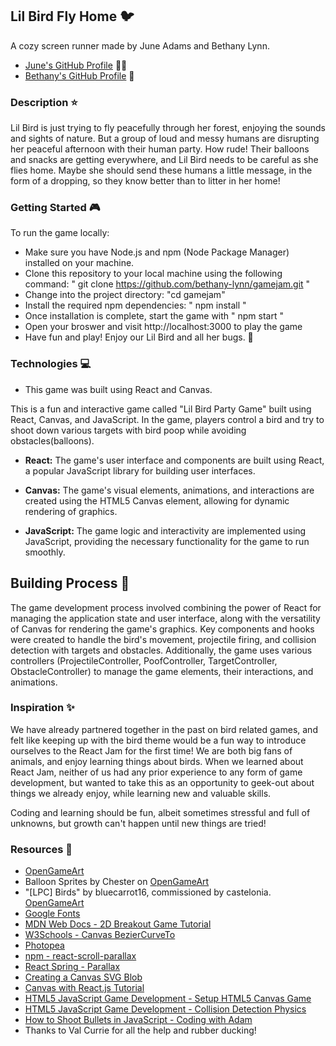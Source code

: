 ## Lil Bird Fly Home :bird:
A cozy screen runner made by June Adams and Bethany Lynn. <br/>
- [June's GitHub Profile](https://github.com/juneadam) 🧙‍♀️ <br/>
- [Bethany's GitHub Profile](https://github.com/bethany-lynn) :elf:


### Description ⭐
Lil Bird is just trying to fly peacefully through her forest, enjoying the sounds and sights of nature. But a group of
loud and messy humans are disrupting her peaceful afternoon with their human party. How rude! Their balloons and 
snacks are getting everywhere, and Lil Bird needs to be careful as she flies home.
Maybe she should send these humans a little message, in the form of a dropping, so they know better than to litter
in her home!

### Getting Started :video_game:
To run the game locally:
- Make sure you have Node.js and npm (Node Package Manager) installed on your machine.
- Clone this repository to your local machine using the following command: " git clone https://github.com/bethany-lynn/gamejam.git "
- Change into the project directory: "cd gamejam"
- Install the required npm dependencies: " npm install "
- Once installation is complete, start the game with " npm start "
- Open your broswer and visit http://localhost:3000 to play the game
- Have fun and play! Enjoy our Lil Bird and all her bugs. :bug:

### Technologies :computer:
- This game was built using React and Canvas.

This is a fun and interactive game called "Lil Bird Party Game" built using React, Canvas, and JavaScript. 
In the game, players control a bird and try to shoot down various targets with bird poop while avoiding obstacles(balloons).

- **React:** The game's user interface and components are built using React, a popular JavaScript library for building user interfaces.

- **Canvas:** The game's visual elements, animations, and interactions are created using the HTML5 Canvas element, allowing for dynamic rendering of graphics.

- **JavaScript:** The game logic and interactivity are implemented using JavaScript, providing the necessary functionality for the game to run smoothly.

## Building Process :hammer:
The game development process involved combining the power of React for managing the application state and user interface, along with the versatility of Canvas for rendering the game's graphics. Key components and hooks were created to handle the bird's movement, projectile firing, and collision detection with targets and obstacles.
Additionally, the game uses various controllers (ProjectileController, PoofController, TargetController, ObstacleController) to manage the game elements, their interactions, and animations.

### Inspiration :sparkles:
We have already partnered together in the past on bird related games, and felt like keeping up with the bird theme 
would be a fun way to introduce ourselves to the React Jam for the first time!
We are both big fans of animals, and enjoy learning things about birds. 
When we learned about React Jam, neither of us had any prior experience to any form of game development, but wanted to 
take this as an opportunity to geek-out about things we already enjoy, while learning new and valuable skills. 

Coding and learning should be fun, albeit sometimes stressful and full of unknowns, but growth can't happen
until new things are tried!

### Resources :book:
- [OpenGameArt](https://opengameart.org/)
- Balloon Sprites by Chester on [OpenGameArt](https://opengameart.org/content/balloons)
- "[LPC] Birds" by bluecarrot16, commissioned by castelonia. [OpenGameArt](https://opengameart.org/content/lpc-birds)
- [Google Fonts](https://fonts.google.com/)
- [MDN Web Docs - 2D Breakout Game Tutorial](https://developer.mozilla.org/en-US/docs/Games/Tutorials/2D_Breakout_game_pure_JavaScript)
- [W3Schools - Canvas BezierCurveTo](https://www.w3schools.com/jsref/canvas_beziercurveto.asp)
- [Photopea](https://www.photopea.com/)
- [npm - react-scroll-parallax](https://www.npmjs.com/package/react-scroll-parallax)
- [React Spring - Parallax](https://www.react-spring.dev/docs/components/parallax)
- [Creating a Canvas SVG Blob](https://blog.meain.io/2019/canvas-svg-blob/)
- [Canvas with React.js Tutorial](https://medium.com/@pdx.lucasm/canvas-with-react-js-32e133c05258)
- [HTML5 JavaScript Game Development - Setup HTML5 Canvas Game](https://spicyyoghurt.com/tutorials/html5-javascript-game-development/setup-html5-canvas-game)
- [HTML5 JavaScript Game Development - Collision Detection Physics](https://spicyyoghurt.com/tutorials/html5-javascript-game-development/collision-detection-physics)
- [How to Shoot Bullets in JavaScript - Coding with Adam](https://www.youtube.com/watch?v=i7FzA4NavDs&t=1227s)
- Thanks to Val Currie for all the help and rubber ducking!